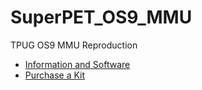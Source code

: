 # SuperPET_OS9_MMU
TPUG OS9 MMU Reproduction

 - [Information and Software](http://mikenaberezny.com/hardware/superpet/super-os9-mmu/)
 - [Purchase a Kit](http://store.go4retro.com/superpet-os-9-mmu/)

